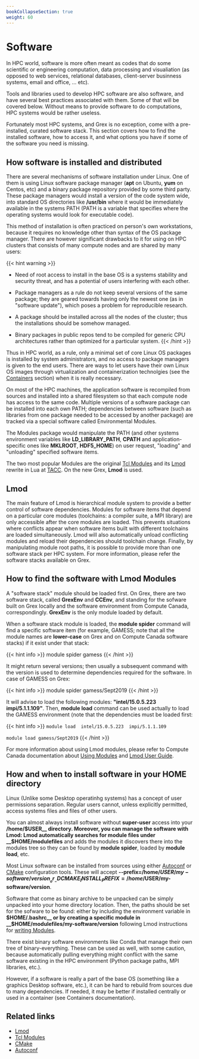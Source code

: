```yaml
---
bookCollapseSection: true
weight: 60
---
```


# Software

In HPC world, software is more often meant as codes that do some scientific or engineering computation, data processing and visualiation (as opposed to web services, relational databases, client-server businness systems, email and office, ... etc).

Tools and libraries used to develop HPC software are also software, and have several best practices associated with them. Some of  that will be covered below. Without means to provide software to do computations, HPC systems would be rather useless.

Fortunately most HPC systems, and Grex is no exception, come with a pre-installed, curated software stack. This section covers how to find the installed software, how to access it, and what options you have if some of the software you need is missing.

## How software is installed and distributed

There are several mechanisms of software installation under Linux. One of them is using Linux software package manager (__apt__ on Ubuntu, __yum__ on Centos, etc) and a binary package repository provided by some third party. These package managers would install a version of the code system wide, into standard OS directories like __/usr/bin__ where it would be immediately available in the systems PATH (PATH is a variable that specifies where the operating systems would look for executable code).

This method of installation is often practiced on person's own workstations, because it requires no knowledge other than syntax of the OS package manager. There are however significant drawbacks to it for using on HPC clusters that consists of many compute nodes and are shared by many users:

{{< hint warning >}}
- Need of root access to install in the base OS is a systems stability and security threat, and has a potential of users interfering with each other.

- Package managers as a rule do not keep several versions of the same package; they are geared towards having only the newest one (as in "software update"), which poses a problem for reproducible research.

- A package should be installed across all the nodes of the cluster; thus the installations should be somehow managed.

- Binary packages in public repos tend to be compiled for generic CPU architectures rather than optimized for a particular system.
{{< /hint >}}

Thus in HPC world, as a rule, only a minimal set of core Linux OS packages is installed by system administrators, and no access to package managers is given to the end users. There are ways to let users have their own Linux OS images through virtualization and containerization technolgies (see the [Containers](../software/containers/) section) when it is really necessary.

On most of the HPC machines, the application software is recompiled from sources and installed into a shared filesystem so that each compute node has access to the same code. Multiple versions of a software package can be installed into each own PATH; dependencies between software (such as libraries from one package needed to be accessed by another package) are tracked via a special software called Environmental Modules.

The Modules package would manipulate the PATH (and other systems environment variables like **LD_LIBRARY_PATH**, **CPATH** and application-specific ones like **MKLROOT**, **HDF5\_HOME**) on user request, "loading" and "unloading" specified software items.

The two most popular Modules are the original [Tcl Modules](http://modules.sourceforge.net/) and its [Lmod](https://lmod.readthedocs.io/en/latest/) rewrite in Lua at [TACC](https://www.tacc.utexas.edu/research-development/tacc-projects/lmod). On the new Grex, **Lmod** is used.

## Lmod

The main feature of Lmod is hierarchical module system to provide a better control of software dependencies. Modules for software items that depend on a particular core modules (toolchains: a compiler suite, a MPI library) are only accessible after the core modules are loaded. This prevents situations where conflicts appear when software items built with different toolchains are loaded simultaneously. Lmod will also automatically unload conflicting modules and reload their dependencies should toolchain change. Finally, by manipulating module root paths, it is possible to provide more than one software stack per HPC system. For more information, please refer the software stacks available on Grex.

## How to find the software with Lmod Modules

A "software stack" module should be loaded first. On Grex, there are two software stack, called __GrexEnv__ and __CCEnv__, and standing for the sofware built on Grex locally and the software environment from Compute Canada, correspondingly. __GrexEnv__ is the only module loaded by default. 

When a software stack module is loaded, the **module spider** command will find a specific software item (for example, GAMESS; note that all the module names are __lower-case__ on Grex and on Compute Canada software stacks) if it exist under that stack:

{{< hint info >}}
module spider gamess
{{< /hint >}}

It might return several versions; then usually a subsequent command with the version is used to determine dependencies required for the software. In case of GAMESS on Grex:

{{< hint info >}}
module spider gamess/Sept2019
{{< /hint >}}

It will advise to load the following modules: __"intel/15.0.5.223  impi/5.1.1.109"__. Then, **module load** command can be used actually to load the GAMESS environment (note that the dependencies must be loaded first:

{{< hint info >}}
```module load  intel/15.0.5.223  impi/5.1.1.109```

```module load gamess/Sept2019```
{{< /hint >}}

For more information about using Lmod modules, please refer to Compute Canada documentation about [Using Modules](https://docs.computecanada.ca/wiki/Utiliser_des_modules/en) and [Lmod User Guide](https://lmod.readthedocs.io/en/latest/010_user.html).

## How and when to install software in your HOME directory

Linux (Unlike some Desktop operatinhg systems) has a concept of user permissions separation. Regular users cannot, unless explicitly permitted, access systems files and files of other users.

You can almost always install software without **super-user** access into your __/home/$USER__ directory. Moreover, you can manage the software with Lmod: Lmod automatically searches for module files under __$HOME/modulefiles__ and adds the modules it discovers there into the modules tree so they can be found by __module spider__, loaded by __module load__, etc.

Most Linux software can be installed from sources using either [Autoconf](https://www.gnu.org/software/autoconf/) or [CMake](https://cmake.org/) configuration tools. These will accept __-\-prefix=/home/$USER/my-software/version__ or __-DCMAKE_INSTALL_PREFIX=/home/$USER/my-software/version__.

Software that come as binary archive to be unpacked can be simply unpacked into your home directory location. Then, the paths should be set for the sofware to be found: either by including the environment variable in __$HOME/.bashrc__ or by creating a specific module in __$HOME/modulefiles/my-software/version__ following Lmod instructions for [writing Modules](https://lmod.readthedocs.io/en/latest/015_writing_modules.html). 


There exist binary software environments like Conda that manage their own tree of binary-everything. These can be used as well, with some caution, because automatically pulling everything might conflict with the same software existing in the HPC environment (Python package paths, MPI libraries, etc.).

However, if a software is really a part of the base OS (something like a graphics Desktop software, etc.), it can be hard to rebuild from sources due to many dependencies. If needed, it may be better if installed centrally or used in a container (see Containers documentation).

## Related links

* [Lmod](https://lmod.readthedocs.io/en/latest/ "Lmod")
* [Tcl Modules](http://modules.sourceforge.net/ "Tcl Modules")
* [CMake](https://cmake.org/ "CMake")
* [Autoconf](https://www.gnu.org/software/autoconf/ "Autoconf")


